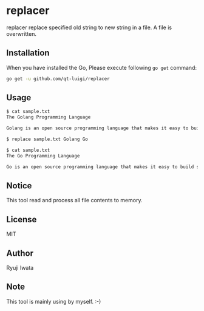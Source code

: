 # replacer

replacer replace specified old string to new string in a file. A file is overwritten.

## Installation

When you have installed the Go, Please execute following `go get` command:

```sh
go get -u github.com/qt-luigi/replacer
```

## Usage

```sh
$ cat sample.txt
The Golang Programming Language

Golang is an open source programming language that makes it easy to build simple, reliable, and efficient software.

$ replace sample.txt Golang Go

$ cat sample.txt 
The Go Programming Language

Go is an open source programming language that makes it easy to build simple, reliable, and efficient software.
```

## Notice

This tool read and process all file contents to memory. 

## License

MIT

## Author

Ryuji Iwata

## Note

This tool is mainly using by myself. :-)

